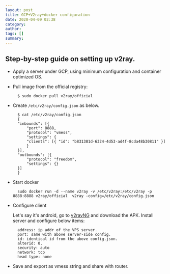 ```yaml
---
layout: post
title: GCP+V2ray+docker configuration 
date: 2020-04-09 02:38
category: 
author: 
tags: []
summary: 
---
```


## Step-by-step guide on setting up v2ray.

- Apply a server under GCP, using minimum configuration and container optimized OS. 
- Pull image from the official registry:    

        $ sudo docker pull v2ray/official

- Create `/etc/v2ray/config.json` as below.

        $ cat /etc/v2ray/config.json 
        {
        "inbounds": [{
            "port": 8888,
            "protocol": "vmess",
            "settings": {
            "clients": [{ "id": "b831381d-6324-4d53-ad4f-8cda48b30811" }]
            }
        }],
        "outbounds": [{
            "protocol": "freedom",
            "settings": {}
        }]
        }

- Start docker
  
        sudo docker run -d --name v2ray -v /etc/v2ray:/etc/v2ray -p 8888:8888 v2ray/official  v2ray -config=/etc/v2ray/config.json

- Configure client
  
  Let's say it's android, go to [v2rayNG][V2rayNG] and download the APK.
  Install server and configure below items:

        address: ip addr of the VPS server.
        port: same with above server-side config.
        id: identical id from the above config.json.
        alterid: 0.
        security: auto
        network: tcp
        head type: none
  
  [v2rayNG]: https://github.com/2dust/v2rayNG/releases

- Save and export as vmess string and share with router.

